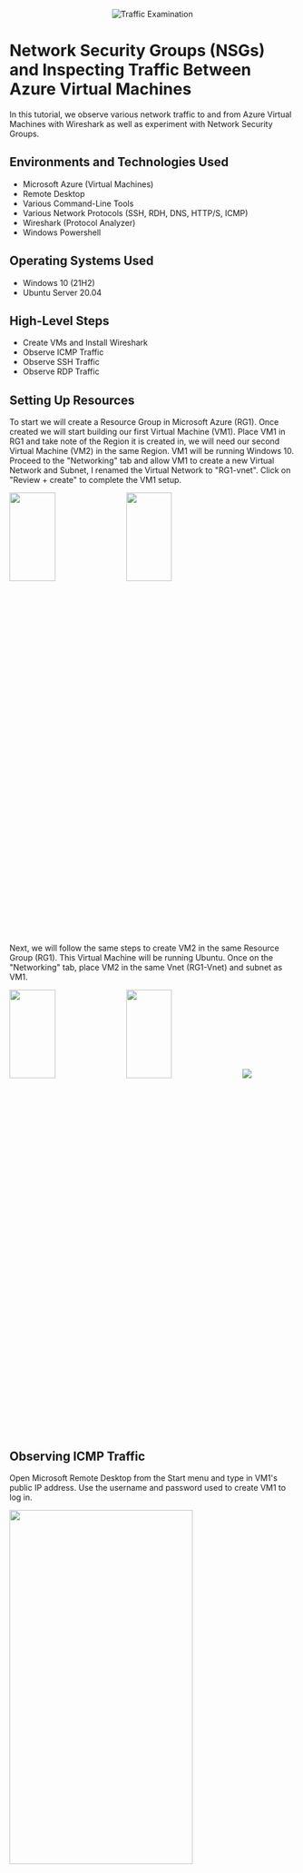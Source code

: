 <p align="center">
<img src="https://i.imgur.com/Ua7udoS.png" alt="Traffic Examination"/>
</p>

<h1>Network Security Groups (NSGs) and Inspecting Traffic Between Azure Virtual Machines</h1>
In this tutorial, we observe various network traffic to and from Azure Virtual Machines with Wireshark as well as experiment with Network Security Groups. <br />


<h2>Environments and Technologies Used</h2>

- Microsoft Azure (Virtual Machines)
- Remote Desktop
- Various Command-Line Tools
- Various Network Protocols (SSH, RDH, DNS, HTTP/S, ICMP)
- Wireshark (Protocol Analyzer)
- Windows Powershell

<h2>Operating Systems Used </h2>

- Windows 10 (21H2)
- Ubuntu Server 20.04

<h2>High-Level Steps</h2>

- Create VMs and Install Wireshark
- Observe ICMP Traffic 
- Observe SSH Traffic  
- Observe RDP Traffic

<h2>Setting Up Resources</h2>

<p>
To start we will create a Resource Group in Microsoft Azure (RG1). Once created we will start building our first Virtual Machine (VM1). Place VM1 in RG1 and take note of the Region it is created in, we will need our second Virtual Machine (VM2) in the same Region. VM1 will be running Windows 10. Proceed to the "Networking" tab and allow VM1 to create a new Virtual Network and Subnet, I renamed the Virtual Network to "RG1-vnet". Click on "Review + create" to complete the VM1 setup.
<p>
<img src="https://imgur.com/3e1sKAg.png" height="20%" width="40%"> <img src="https://imgur.com/U3JrHy9.png" height="20%" width="40%">
<p></p>
Next, we will follow the same steps to create VM2 in the same Resource Group (RG1). This Virtual Machine will be running Ubuntu. Once on the "Networking" tab, place VM2 in the same Vnet (RG1-Vnet) and subnet as VM1.
<p>
<img src="https://imgur.com/OSiGDY3.png" height="20%" width="40%"> <img src="https://imgur.com/ZlMXuTg.png" height="20%" width="40%">
<img src=".png">
</p>
<p>
<h2>Observing ICMP Traffic</h2>

<p>
Open Microsoft Remote Desktop from the Start menu and type in VM1's public IP address. Use the username and password used to create VM1 to log in.
<p>
<img src="https://imgur.com/xHkVimc.png" height="40%" width="80%">
<p></p>
Inside VM1 we will now install Wireshark by searching "download Wireshark" on Google. Proceed through the setup instructions using the standard configurations. Open Wireshark from the Start menu.
<p>
<img src="https://imgur.com/eu8FolK.png" height="20%" width="40%"> <img src="https://imgur.com/drDIZlP.png" height="20%" width="40%">
<p></p>
Click the Run icon at the top left of the page (the shark fin icon) to observe all traffic occurring in VM1. At the top of the page type "icmp" in the search bar to filter the results to only see ICMP traffic. Currently, there is no ICMP traffic in VM1.
<p>
<img src="https://imgur.com/KW78nMM.png" height="20%" width="40%"> <img src="https://imgur.com/TNiPBmm.png" height="20%" width="40%">
<p></p>
Now we will attempt to Ping VM2 from VM1. Obtain VM2's private IP address(10.0.0.5) from Azure. Open PowerShell from the Start menu in VM1 and type in "ping 10.0.0.5". The pings are successful because VM1 and VM2 are in the same Virtual Network. Open Wireshark again and observe the ICMP traffic (ping and reply) between the Virtual Machines.
<p>
<img src="https://imgur.com/lKCOkiV.png" height="20%" width="40%"> <img src="https://imgur.com/hlbA0Yf.png" height="20%" width="40%">
<p></p>
Open Powershell again and attempt to ping Google by typing "ping www.google.com -4", the -4 in the command line forces Powershell to use Google's IPv4. Open Wireshark again to observe the ICMP traffic between VM1 and Google.
<p>
<img src="https://imgur.com/ioaaeAZ.png" height="20%" width="40%"> <img src="https://imgur.com/fNlPJYK.png" height="20%" width="40%">
<p></p>
Next we will initiate a perpetual ping between VM1 and VM2. In PowerShell type in "ping 10.0.0.5 -t", -t signifies a perpetual ping. We can also view this perpetual ping in Wireshark.
<p>
<img src="https://imgur.com/xGJ08HL.png" height="20%" width="40%"> <img src="https://imgur.com/iqlKUom.png" height="20%" width="40%">
<p></p>
In Azure we will open the Network Security Groups and disable inbound ICMP traffic for VM2. Type "Network Security Groups" in the search bar and select "VM2-nsg", select Settings>Inbound Security Rules on the left menu, click on Add Rule. Change the Protocol to ICMP, the Priority to any number smaller than 300 (to give this rule the highest priority), and rename the rule.
<p>
<img src="https://imgur.com/LXgJCyt.png" height="40%" width="80%">
<p></p>
Now all inbound ICMP traffic to VM2 is denied. In PowerShell this is denoted by "Request timed out" and in Wireshark by only seeing requests with no replies.
<p>
<img src="https://imgur.com/rTiCeaI.png" height="20%" width="40%">  <img src="https://imgur.com/owvcyqF.png" height="20%" width="40%">
<p></p>

<h2>Observing SSH Traffic</h2>

<p>
Delete the Inbound rule for ICMP in Azure. In VM1, open Wireshark and filter for SSH traffic. Open PowerShell and SSH into VM2 using it's private IP address (ssh username@ip address). Answer 'yes" to the question asked and type in the password for VM2. You are now in VM2's SSH. Type in different Ubuntu commands are observe the traffic in Wireshark.
<p>
<img src="https://imgur.com/MiV6trP.png" height="40%" width="80%">
<p></p>
<h2>Observe DHCP Traffic</h2>

<p>
In VM1, open Wireshark and filter for DHCP traffic. Open PowerShell and enter "ipconfig /renew" to assign VM1 a new IP address. We can observe the DHCP traffic in Wireshark.
<p>
<img src="https://imgur.com/uG6BAfo.png" height="40%" width="80%">
<p></p>
<h2>Observe DNS Traffic</h2>

<p>
In Wireshark, filter for DNS traffic. In PowerShell, use "nslookup" to get IP addresses for different websites and observe the traffic in Wireshark.
<img src="https://imgur.com/wfurGwe.png" height="40%" width="80%">
<p></p>
<h2>Observe RDP Traffic</h2>

<p>
In Wireshark, filter for RDP traffic (tcp.port == 3389). There is non-stop spamming of traffic because we are actively using the Remote Desktop Protocol. Everything we do on our own computer or VM1 will show up in this traffic.
<p>
<img src="https://imgur.com/V8MAn7F.png" height="40%" width="80%">

